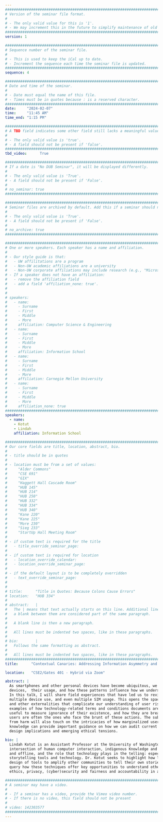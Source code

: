 ```yaml
---
################################################################################
# Version of the seminar file format.
#
# - The only valid value for this is '1'.
# - We may increment this in the future to simplify maintenance of old seminars.
################################################################################
version: 1

################################################################################
# Sequence number of the seminar file.
#
# - This is used to keep the iCal up to date.
# - Increment the sequence each time the seminar file is updated.
################################################################################
sequence: 4

################################################################################
# Date and time of the seminar.
#
# - Date must equal the name of this file.
# - Times must be in quotes because : is a reserved character.
################################################################################
date:     "2024-02-07"
time:     "11:45 AM"
time_end: "1:15 PM"

################################################################################
# A TBD field indicates some other field still lacks a meaningful value.
#
# - The only valid value is 'true'.
# - A field should not be present if 'false'.
################################################################################
tbd_video:      True

################################################################################
# If a date is "No DUB Seminar", it will be displayed differently.
#
# - The only valid value is 'True'.
# - A field should not be present if 'False'.
#
# no_seminar: true
################################################################################

################################################################################
# Seminar files are archived by default. Add this if a seminar should not be.
#
# - The only valid value is 'True'.
# - A field should not be present if 'False'.
#
# no_archive: true
################################################################################

################################################################################
# One or more speakers. Each speaker has a name and affiliation.
#
# - Our style guide is that:
#   - UW affilitations are a program
#   - Non-UW academic affiliations are a university
#   - Non-UW corporate affiliations may include research (e.g., "Microsoft Research")
# - If a speaker does not have an affiliation:
#   - remove the affiliation field
#   - add a field 'affiliation_none: true'.
#
#
# speakers:
#   - name: 
#     - Surname
#     - First
#     - Middle
#     - More
#     affiliation: Computer Science & Engineering 
#   - name: 
#     - Surname
#     - First
#     - Middle
#     - More
#     affiliation: Information School 
#   - name: 
#     - Surname
#     - First
#     - Middle
#     - More
#     affiliation: Carnegie Mellon University 
#   - name:
#     - Surname
#     - First
#     - Middle
#     - More
#     affiliation_none: true
################################################################################
speakers:
  - name: 
    - Kotut
    - Lindah
    affiliation: Information School

################################################################################
# Our core fields are title, location, abstract, bio.
#
# - title should be in quotes
#
# - location must be from a set of values:
#     "Alder Commons"
#     "CSE 691"
#     "GIX"
#     "Haggett Hall Cascade Room"
#     "HUB 145"
#     "HUB 214"
#     "HUB 250"
#     "HUB 332"
#     "HUB 334"
#     "HUB 340"
#     "Kane 220"
#     "Kane 225"
#     "More 230"
#     "Sieg 233"
#     "StartUp Hall Meeting Room"
#
# - if custom text is required for the title
#   - title_override_seminar_page:
#
# - if custom text is required for location
#   - location_override_calendar:
#   - location_override_seminar_page:
#
# - if the default layout is to be completely overridden
#   - text_override_seminar_page:
#
#
# title:      "Title in Quotes: Because Colons Cause Errors"
# location:   "HUB 334"
#
# abstract:   |
#   The | means that text actually starts on this line. Additional lines without
#   a blank between them are considered part of the same paragraph.
#
#   A blank line is then a new paragraph.
#
#   All lines must be indented two spaces, like in these paragraphs.
#
# bio:        |
#   Follows the same formatting as abstract.
#
#   All lines must be indented two spaces, like in these paragraphs.
################################################################################
title:      "Contextual Canaries: Addressing Information Asymmetry and Navigating Design with Unwritten Stories"

location:   "CSE2/Gates 401 - Hybrid via Zoom"

abstract: |
  As smartphones and other personal devices have become ubiquitous, we have made some assumptions as researchers about the ownership of 
  devices,  their usage, and how these patterns influence how we understand device affordances,  and information privacy and security. 
  In this talk, I will share field experiences that have led us to revisit some of the settled maxims regarding shared devices, 
  multiple device use, and even multiple SIM usage. This opens the space to discuss device ownership complexities, financial impetus, 
  and other externalities that complicate our understanding of user risks.  I will showcase how these risks are represented through 
  examples of how technology-related terms and conditions documents are followed, how they reveal malicious compliance,  how they are 
  useful to measure ignorance of their existence, and how they are breached--highlighting exploitation disparities where marginalized 
  users are often the ones who face the brunt of these actions. The subsequent choices users make to mitigate their risks and recover 
  from harm will also touch on the intricacies of how marginalized users leverage their wisdom to engage with technology and how their 
  knowledge can provide important guidance on how we can audit current technology and envision future technologies, together with the 
  design implications and emerging ethical tensions.

bio: |
  Lindah Kotut is an Assistant Professor at the University of Washington’s Information School. Dr. Kotut’s research is at the 
  intersection of human computer interaction, indigenous Knowledge and cybersecurity. She studies how people tell stories both online 
  and offline, and the role that technology plays in the telling: especially of communities that do not have equitable access to 
  storytelling tools and technology. Dr. Kotut seeks to highlight how learning from these underrepresented stories can inform the 
  design of tools to amplify other communities to tell their own stories offline and online, and, more broadly, in providing spaces to 
  query how these techniques offer key opportunities to understand other emerging and growing areas in computer science including 
  ethics, privacy, (cyber)security and fairness and accountability in algorithm design.

################################################################################
# A seminar may have a video.
#
# - If a seminar has a video, provide the Vimeo video number.
# - If there is no video, this field should not be present
#
# video: 142303577
################################################################################
---
```

